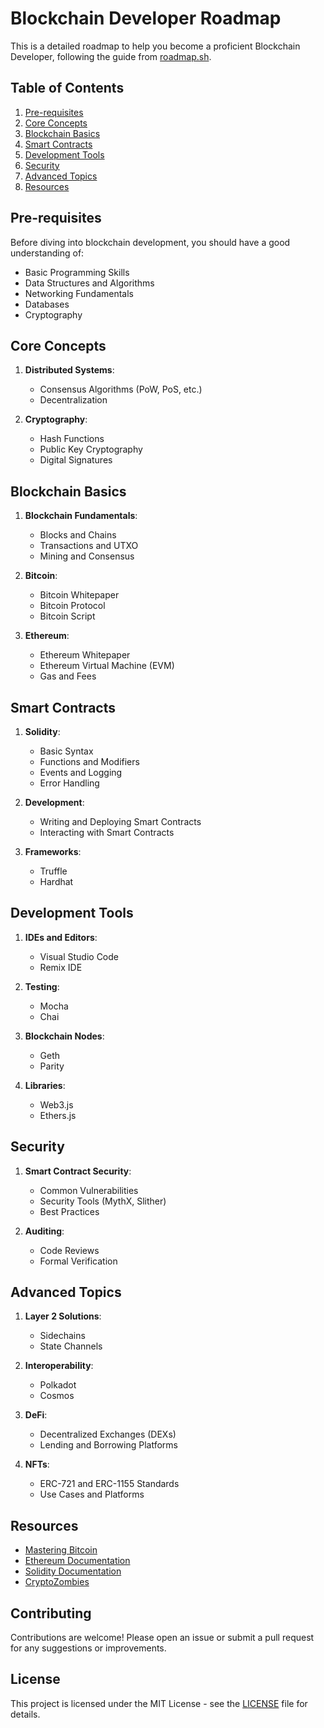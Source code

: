 # Blockchain Developer Roadmap

This is a detailed roadmap to help you become a proficient Blockchain Developer, following the guide from [roadmap.sh](https://roadmap.sh).

## Table of Contents

1. [Pre-requisites](#pre-requisites)
2. [Core Concepts](#core-concepts)
3. [Blockchain Basics](#blockchain-basics)
4. [Smart Contracts](#smart-contracts)
5. [Development Tools](#development-tools)
6. [Security](#security)
7. [Advanced Topics](#advanced-topics)
8. [Resources](#resources)

## Pre-requisites

Before diving into blockchain development, you should have a good understanding of:

- Basic Programming Skills
- Data Structures and Algorithms
- Networking Fundamentals
- Databases
- Cryptography

## Core Concepts

1. **Distributed Systems**:
   - Consensus Algorithms (PoW, PoS, etc.)
   - Decentralization

2. **Cryptography**:
   - Hash Functions
   - Public Key Cryptography
   - Digital Signatures

## Blockchain Basics

1. **Blockchain Fundamentals**:
   - Blocks and Chains
   - Transactions and UTXO
   - Mining and Consensus

2. **Bitcoin**:
   - Bitcoin Whitepaper
   - Bitcoin Protocol
   - Bitcoin Script

3. **Ethereum**:
   - Ethereum Whitepaper
   - Ethereum Virtual Machine (EVM)
   - Gas and Fees

## Smart Contracts

1. **Solidity**:
   - Basic Syntax
   - Functions and Modifiers
   - Events and Logging
   - Error Handling

2. **Development**:
   - Writing and Deploying Smart Contracts
   - Interacting with Smart Contracts

3. **Frameworks**:
   - Truffle
   - Hardhat

## Development Tools

1. **IDEs and Editors**:
   - Visual Studio Code
   - Remix IDE

2. **Testing**:
   - Mocha
   - Chai

3. **Blockchain Nodes**:
   - Geth
   - Parity

4. **Libraries**:
   - Web3.js
   - Ethers.js

## Security

1. **Smart Contract Security**:
   - Common Vulnerabilities
   - Security Tools (MythX, Slither)
   - Best Practices

2. **Auditing**:
   - Code Reviews
   - Formal Verification

## Advanced Topics

1. **Layer 2 Solutions**:
   - Sidechains
   - State Channels

2. **Interoperability**:
   - Polkadot
   - Cosmos

3. **DeFi**:
   - Decentralized Exchanges (DEXs)
   - Lending and Borrowing Platforms

4. **NFTs**:
   - ERC-721 and ERC-1155 Standards
   - Use Cases and Platforms

## Resources

- [Mastering Bitcoin](https://github.com/bitcoinbook/bitcoinbook)
- [Ethereum Documentation](https://ethereum.org/en/developers/docs/)
- [Solidity Documentation](https://docs.soliditylang.org/)
- [CryptoZombies](https://cryptozombies.io/)

## Contributing

Contributions are welcome! Please open an issue or submit a pull request for any suggestions or improvements.

## License

This project is licensed under the MIT License - see the [LICENSE](LICENSE) file for details.
